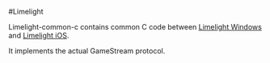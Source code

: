 #Limelight

Limelight-common-c contains common C code between
[Limelight Windows](https://github.com/limelight-stream/limelight-windows) and
[Limelight iOS](https://github.com/limelight-stream/limelight-ios).

It implements the actual GameStream protocol.
